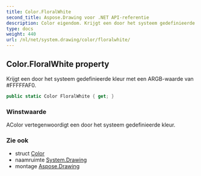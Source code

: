 ```yaml
---
title: Color.FloralWhite
second_title: Aspose.Drawing voor .NET API-referentie
description: Color eigendom. Krijgt een door het systeem gedefinieerde kleur met een ARGBwaarde van FFFFFAF0.
type: docs
weight: 440
url: /nl/net/system.drawing/color/floralwhite/
---
```

## Color.FloralWhite property

Krijgt een door het systeem gedefinieerde kleur met een ARGB-waarde van #FFFFFAF0.

```csharp
public static Color FloralWhite { get; }
```

### Winstwaarde

AColor vertegenwoordigt een door het systeem gedefinieerde kleur.

### Zie ook

* struct [Color](../)
* naamruimte [System.Drawing](../../color/)
* montage [Aspose.Drawing](../../../)


